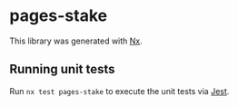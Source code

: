 # pages-stake

This library was generated with [Nx](https://nx.dev).

## Running unit tests

Run `nx test pages-stake` to execute the unit tests via [Jest](https://jestjs.io).
